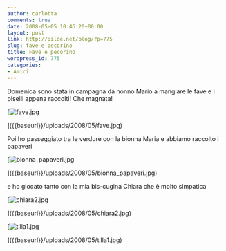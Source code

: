 ```yaml
---
author: carlotta
comments: true
date: 2008-05-05 10:46:20+00:00
layout: post
link: http://pilde.net/blog/?p=775
slug: fave-e-pecorino
title: Fave e pecorino
wordpress_id: 775
categories:
- Amici
---
```


Domenica sono stata in campagna da nonno Mario a mangiare le fave e i piselli appena raccolti! Che magnata!

[![fave.jpg]({{baseurl}}/uploads/2008/05/fave.jpg)


]({{baseurl}}/uploads/2008/05/fave.jpg)




Poi ho passeggiato tra le verdure con la bionna Maria e abbiamo raccolto i papaveri

[![bionna_papaveri.jpg]({{baseurl}}/uploads/2008/05/bionna_papaveri.jpg)


]({{baseurl}}/uploads/2008/05/bionna_papaveri.jpg)




e ho giocato tanto con la mia bis-cugina Chiara che è molto simpatica 

[![chiara2.jpg]({{baseurl}}/uploads/2008/05/chiara2.jpg)


]({{baseurl}}/uploads/2008/05/chiara2.jpg)




[![tilla1.jpg]({{baseurl}}/uploads/2008/05/tilla1.jpg)


]({{baseurl}}/uploads/2008/05/tilla1.jpg)







